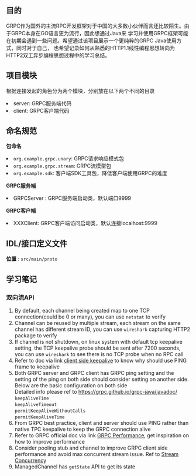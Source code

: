 ## 目的
GRPC作为国外的主流RPC开发框架对于中国的大多数小伙伴而言还比较陌生。由于GRPC本身在GO语言更为流行，因此想通过Java来
学习并使用GRPC框架可能在初期会遇到一些问题。希望通过该项目展示一个更纯粹的GRPC Java使用方式，同时对于自己，
也希望记录如何从熟悉的HTTP1.1线性编程思想转向为HTTP2双工异步编程思想过程中的学习总结。

## 项目模块
根据连接发起的角色分为两个模块，分别放在以下两个不同的目录
<li>server: GRPC服务端代码</li>
<li>client: GRPC客户端代码</li>

## 命名规范
<b>包命名</b>
<li><code>org.example.grpc.unary</code>: GRPC请求响应模式包</li>
<li><code>org.example.grpc.stream</code>: GRPC流模型包</li>
<li><code>org.example.sdk</code>: 客户端SDK工具包，降低客户端使用GRPC的难度</li>

<b>GRPC服务端</b>
<li>GRPCServer : GRPC服务端启动类，默认端口9999</li>

<b>GRPC客户端</b>
<li>XXXClient: GRPC客户端访问启动类，默认连接localhost:9999</li>

## IDL/接口定义文件
<b>位置</b> : <code>src/main/proto</code>

## 学习笔记
### 双向流API
1. By default, each channel being created map to one TCP connection(could be 0 or many), you can use <code>netstat</code> to verify
2. Channel can be reused by multiple stream, each stream on the same channel has different stream ID, you can use <code>wireshark</code> capturing HTTP2 package to verify
3. If channel is not shutdown, on linux system with default tcp keepalive setting, the TCP keepalive probe should be sent after 7200 seconds, you can use <code>wireshark</code> to see there is no TCP probe when no RPC call
4. Refer to doc via link <a href="https://github.com/grpc/proposal/blob/master/A8-client-side-keepalive.md">client side keepalive</a> to know why should use PING frame to keepalive
5. Both GRPC server and GRPC client has GRPC ping setting and the setting of the ping on both side should consider setting on another side. Below are the basic configuration on both side<br>
      Detailed info please ref to https://grpc.github.io/grpc-java/javadoc/<br>
      <code>keepAliveTime</code> <br>
      <code>keepAliveTimeout</code> <br>
      <code>permitKeepAliveWithoutCalls</code> <br>
      <code>permitKeepAliveTime</code> <br>
6. From GRPC best practice, client and server should use PING rather than native TPC keepalive to keep the GRPC connection alive  
7. Refer to GRPC official doc via link <a href="https://grpc.io/docs/guides/performance/">GRPC Performance</a>, get inspiration on how to improve performance
8. Consider pooling stub and channel to improve GRPC client side performance and avoid max concurrent stream issue. Ref to <a href="https://httpwg.org/specs/rfc7540.html#rfc.section.5.1.2">Stream Concurrency</a>
9. ManagedChannel has <code>getState</code> API to get its state


